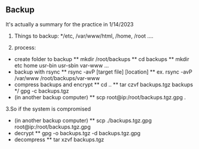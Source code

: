 ## Backup

It's actually a summary for the practice in 1/14/2023

1. Things to backup:
 */etc, /var/www/html, /home, /root ....
 
2. process:
  * create folder to backup
    ** mkdir /root/backups
    ** cd backups
    ** mkdir etc home usr-bin usr-sbin var-www ...
  * backup with rsync
    ** rsync -avP [target file] [location]
    ** ex. rsync -avP /var/www /root/backups/var-www
  * compress backups and encrypt
    ** cd ..
    ** tar czvf backups.tgz backups
    */ gpg -c backups.tgz
  * (in another backup computer)
    ** scp root@ip:/root/backups.tgz.gpg . 

3.So if the system is compromised
  * (in another backup computer)
    ** scp ./backups.tgz.gpg root@ip:/root/backups.tgz.gpg
  * decrypt
    ** gpg -o backups.tgz -d backups.tgz.gpg
  * decompress
    ** tar xzvf backups.tgz
